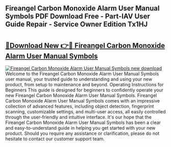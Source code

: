 ## Fireangel Carbon Monoxide Alarm User Manual Symbols PDF Download Free - Part-IAV User Guide Repair - Service Owner Edition Tx1HJ

# <h2><a href="http://cf16219.oget.top/?id=Fireangel+Carbon+Monoxide+Alarm+User+Manual+Symbols">🔗Download New 👉🔴 Fireangel Carbon Monoxide Alarm User Manual Symbols</a></h2>

[![Fireangel Carbon Monoxide Alarm User Manual Symbols new download](https://i.imgur.com/5g1atiW.png)](http://cf16219.oget.top/?id=Fireangel+Carbon+Monoxide+Alarm+User+Manual+Symbols)
Welcome to the Fireangel Carbon Monoxide Alarm User Manual Symbols user manual, your trusted guide to understanding and using your new product, from setup to maintenance and beyond. Operating Instructions for Beginners This guide is designed for beginners to confidently operate your new Fireangel Carbon Monoxide Alarm User Manual Symbols. Fireangel Carbon Monoxide Alarm User Manual Symbols comes with an impressive collection of advanced features, including object detection, fingerprint scanning, customizable settings, and multi-user access, all easily controlled through the user-friendly and intuitive interface. It's our hope that the Fireangel Carbon Monoxide Alarm User Manual Symbols has been a clear and easy-to-understand guide in helping you get started with your new product. Should you require any assistance or clarification, please do not hesitate to contact our customer support team.
